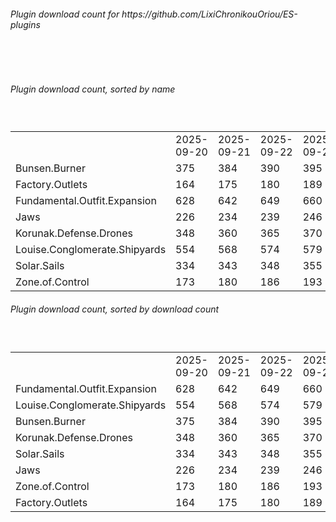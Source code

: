 <h6>Plugin download count for https://github.com/LixiChronikouOriou/ES-plugins</h6><br>
<br>
<h6>Plugin download count, sorted by name</h6><sub><sup><br>
<table>
	<tr>
		<td></td>
		<td>2025-09-20</td>
		<td>2025-09-21</td>
		<td>2025-09-22</td>
		<td>2025-09-23</td>
		<td>2025-09-24</td>
		<td>2025-09-25</td>
		<td>2025-09-26</td>
		<td>today +</td>
	</tr>
	<tr>
		<td>Bunsen.Burner</td>
		<td>375</td>
		<td>384</td>
		<td>390</td>
		<td>395</td>
		<td>403</td>
		<td>408</td>
		<td>411</td>
		<td>+ 3</td>
	</tr>
	<tr>
		<td>Factory.Outlets</td>
		<td>164</td>
		<td>175</td>
		<td>180</td>
		<td>189</td>
		<td>196</td>
		<td>203</td>
		<td>204</td>
		<td>+ 1</td>
	</tr>
	<tr>
		<td>Fundamental.Outfit.Expansion</td>
		<td>628</td>
		<td>642</td>
		<td>649</td>
		<td>660</td>
		<td>674</td>
		<td>679</td>
		<td>684</td>
		<td>+ 5</td>
	</tr>
	<tr>
		<td>Jaws</td>
		<td>226</td>
		<td>234</td>
		<td>239</td>
		<td>246</td>
		<td>254</td>
		<td>259</td>
		<td>262</td>
		<td>+ 3</td>
	</tr>
	<tr>
		<td>Korunak.Defense.Drones</td>
		<td>348</td>
		<td>360</td>
		<td>365</td>
		<td>370</td>
		<td>377</td>
		<td>381</td>
		<td>384</td>
		<td>+ 3</td>
	</tr>
	<tr>
		<td>Louise.Conglomerate.Shipyards</td>
		<td>554</td>
		<td>568</td>
		<td>574</td>
		<td>579</td>
		<td>588</td>
		<td>592</td>
		<td>597</td>
		<td>+ 5</td>
	</tr>
	<tr>
		<td>Solar.Sails</td>
		<td>334</td>
		<td>343</td>
		<td>348</td>
		<td>355</td>
		<td>367</td>
		<td>372</td>
		<td>375</td>
		<td>+ 3</td>
	</tr>
	<tr>
		<td>Zone.of.Control</td>
		<td>173</td>
		<td>180</td>
		<td>186</td>
		<td>193</td>
		<td>202</td>
		<td>206</td>
		<td>207</td>
		<td>+ 1</td>
	</tr>
</table>
</sub></sup>
<h6>Plugin download count, sorted by download count</h6><sub><sup><br>
<table>
	<tr>
		<td></td>
		<td>2025-09-20</td>
		<td>2025-09-21</td>
		<td>2025-09-22</td>
		<td>2025-09-23</td>
		<td>2025-09-24</td>
		<td>2025-09-25</td>
		<td>2025-09-26</td>
		<td>today +</td>
	</tr>
	<tr>
		<td>Fundamental.Outfit.Expansion</td>
		<td>628</td>
		<td>642</td>
		<td>649</td>
		<td>660</td>
		<td>674</td>
		<td>679</td>
		<td>684</td>
		<td>+ 5</td>
	</tr>
	<tr>
		<td>Louise.Conglomerate.Shipyards</td>
		<td>554</td>
		<td>568</td>
		<td>574</td>
		<td>579</td>
		<td>588</td>
		<td>592</td>
		<td>597</td>
		<td>+ 5</td>
	</tr>
	<tr>
		<td>Bunsen.Burner</td>
		<td>375</td>
		<td>384</td>
		<td>390</td>
		<td>395</td>
		<td>403</td>
		<td>408</td>
		<td>411</td>
		<td>+ 3</td>
	</tr>
	<tr>
		<td>Korunak.Defense.Drones</td>
		<td>348</td>
		<td>360</td>
		<td>365</td>
		<td>370</td>
		<td>377</td>
		<td>381</td>
		<td>384</td>
		<td>+ 3</td>
	</tr>
	<tr>
		<td>Solar.Sails</td>
		<td>334</td>
		<td>343</td>
		<td>348</td>
		<td>355</td>
		<td>367</td>
		<td>372</td>
		<td>375</td>
		<td>+ 3</td>
	</tr>
	<tr>
		<td>Jaws</td>
		<td>226</td>
		<td>234</td>
		<td>239</td>
		<td>246</td>
		<td>254</td>
		<td>259</td>
		<td>262</td>
		<td>+ 3</td>
	</tr>
	<tr>
		<td>Zone.of.Control</td>
		<td>173</td>
		<td>180</td>
		<td>186</td>
		<td>193</td>
		<td>202</td>
		<td>206</td>
		<td>207</td>
		<td>+ 1</td>
	</tr>
	<tr>
		<td>Factory.Outlets</td>
		<td>164</td>
		<td>175</td>
		<td>180</td>
		<td>189</td>
		<td>196</td>
		<td>203</td>
		<td>204</td>
		<td>+ 1</td>
	</tr>
</table>
</sub></sup>
